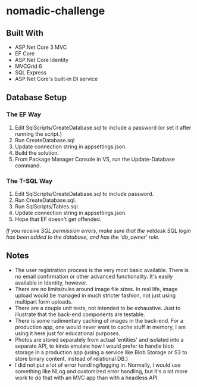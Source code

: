 # nomadic-challenge

## Built With
- ASP.Net Core 3 MVC
- EF Core
- ASP.Net Core Identity
- MVCGrid 6
- SQL Express
- ASP.Net Core's built-in DI service

## Database Setup
### The EF Way
1. Edit SqlScripts/CreateDatabase.sql to include a password (or set it after running the script.)
2. Run CreateDatabase.sql
3. Update connection string in appsettings.json.
4. Build the solution.
5. From Package Manager Console in VS, run the Update-Database command.

### The T-SQL Way
1. Edit SqlScripts/CreateDatabase.sql to include password.
2. Run CreateDatabase.sql.
3. Run SqlScripts/Tables.sql.
4. Update connection string in appsettings.json.
5. Hope that EF doesn't get offended.

*If you receive SQL permission errors, make sure that the vetdesk SQL login has been added to the database, and has the 'db_owner' role.*

## Notes
- The user registration process is the very most basic available. There is no email confirmation or other advanced functionality. It's easily available in Identity, however.
- There are no limits/rules around image file sizes. In real life, image upload would be managed in much stricter fashion, not just using multipart form uploads.
- There are a couple unit tests, not intended to be exhaustive. Just to illustrate that the back-end components are testable.
- There is some rudimentary caching of images in the back-end. For a production app, one would never want to cache stuff in memory, I am using it here just for educational purposes.
- Photos are stored separately from actual 'entities' and isolated into a separate API, to kinda emulate how I would prefer to handle blob storage in a production app (using a service like Blob Storage or S3 to store binary content, instead of relational DB.)
- I did not put a lot of error handling/logging in. Normally, I would use something like NLog and customized error handling, but it's a lot more work to do that with an MVC app than with a headless API.
